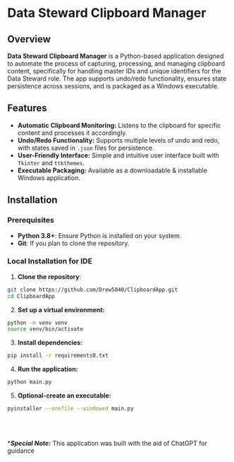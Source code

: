 # Data Steward Clipboard Manager

## Overview

**Data Steward Clipboard Manager** is a Python-based application designed to automate the process of capturing, processing, and managing 
clipboard content, specifically for handling master IDs and unique identifiers for the Data Steward role. 
The app supports undo/redo functionality, ensures state persistence across sessions, and is packaged as a Windows 
executable.

## Features

- **Automatic Clipboard Monitoring:** Listens to the clipboard for specific content and processes it accordingly.
- **Undo/Redo Functionality:** Supports multiple levels of undo and redo, with states saved in `.json` files for persistence.
- **User-Friendly Interface:** Simple and intuitive user interface built with `Tkinter` and `ttkthemes`.
- **Executable Packaging:** Available as a downloadable & installable Windows application.

## Installation

### Prerequisites

- **Python 3.8+**: Ensure Python is installed on your system.
- **Git**: If you plan to clone the repository.

### Local Installation for IDE

1. **Clone the repository**:

```bash
git clone https://github.com/Drew5040/ClipboardApp.git
cd ClipboardApp
```
2. **Set up a virtual environment:** 
```bash
python -m venv venv
source venv/bin/activate
```
3. **Install dependencies:**
```bash
pip install -r requirements0.txt
```
4. **Run the application:**
```bash
python main.py 
```
5. **Optional-create an executable:**
```bash
pyinstaller --onefile --windowed main.py
```
<br><br>

****Special Note:*** This application was built with the aid of ChatGPT for guidance 

